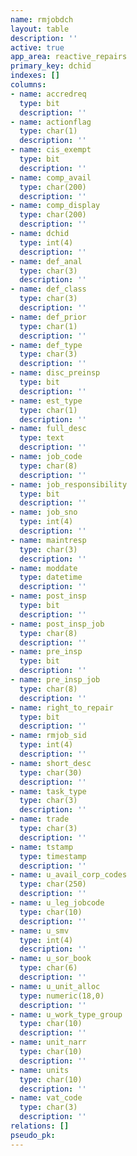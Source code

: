```yaml
---
name: rmjobdch
layout: table
description: ''
active: true
app_area: reactive_repairs
primary_key: dchid
indexes: []
columns:
- name: accredreq
  type: bit
  description: ''
- name: actionflag
  type: char(1)
  description: ''
- name: cis_exempt
  type: bit
  description: ''
- name: comp_avail
  type: char(200)
  description: ''
- name: comp_display
  type: char(200)
  description: ''
- name: dchid
  type: int(4)
  description: ''
- name: def_anal
  type: char(3)
  description: ''
- name: def_class
  type: char(3)
  description: ''
- name: def_prior
  type: char(1)
  description: ''
- name: def_type
  type: char(3)
  description: ''
- name: disc_preinsp
  type: bit
  description: ''
- name: est_type
  type: char(1)
  description: ''
- name: full_desc
  type: text
  description: ''
- name: job_code
  type: char(8)
  description: ''
- name: job_responsibility
  type: bit
  description: ''
- name: job_sno
  type: int(4)
  description: ''
- name: maintresp
  type: char(3)
  description: ''
- name: moddate
  type: datetime
  description: ''
- name: post_insp
  type: bit
  description: ''
- name: post_insp_job
  type: char(8)
  description: ''
- name: pre_insp
  type: bit
  description: ''
- name: pre_insp_job
  type: char(8)
  description: ''
- name: right_to_repair
  type: bit
  description: ''
- name: rmjob_sid
  type: int(4)
  description: ''
- name: short_desc
  type: char(30)
  description: ''
- name: task_type
  type: char(3)
  description: ''
- name: trade
  type: char(3)
  description: ''
- name: tstamp
  type: timestamp
  description: ''
- name: u_avail_corp_codes
  type: char(250)
  description: ''
- name: u_leg_jobcode
  type: char(10)
  description: ''
- name: u_smv
  type: int(4)
  description: ''
- name: u_sor_book
  type: char(6)
  description: ''
- name: u_unit_alloc
  type: numeric(18,0)
  description: ''
- name: u_work_type_group
  type: char(10)
  description: ''
- name: unit_narr
  type: char(10)
  description: ''
- name: units
  type: char(10)
  description: ''
- name: vat_code
  type: char(3)
  description: ''
relations: []
pseudo_pk: 
---
```


